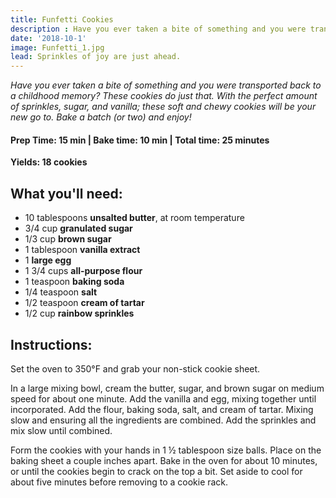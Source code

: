 ```yaml
---
title: Funfetti Cookies
description : Have you ever taken a bite of something and you were transported back to a childhood memory? These cookies do just that.  With the perfect amount of sprinkles, sugar, and vanilla; these soft and chewy cookies will be your new go to. Bake a batch (or two) and enjoy!
date: '2018-10-1'
image: Funfetti_1.jpg
lead: Sprinkles of joy are just ahead.
---
```


*Have you ever taken a bite of something and you were transported back to a childhood memory? These cookies do just that.  With the perfect amount of sprinkles, sugar, and vanilla; these soft and chewy cookies will be your new go to. Bake a batch (or two) and enjoy!*

#### Prep Time: 15 min | Bake time: 10 min | Total time: 25 minutes

**Yields: 18 cookies** 

## What you'll need:

- 10 tablespoons **unsalted butter**, at room temperature
- 3/4 cup **granulated sugar**
- 1/3 cup **brown sugar** 
- 1 tablespoon **vanilla extract**
- 1 **large egg**
- 1 3/4 cups **all-purpose flour**
- 1 teaspoon **baking soda**
- 1/4 teaspoon **salt** 
- 1/2 teaspoon **cream of tartar**
- 1/2 cup **rainbow sprinkles**

## Instructions:

Set the oven to 350°F and grab your non-stick cookie sheet. 

In a large mixing bowl, cream the butter, sugar, and brown sugar on medium speed for about one minute. Add the vanilla and egg, mixing together until incorporated. Add the flour, baking soda, salt, and cream of tartar. Mixing slow and ensuring all the ingredients are combined. Add the sprinkles and mix slow until combined. 

Form the cookies with your hands in 1 ½ tablespoon size balls. Place on the baking sheet a couple inches apart. Bake in the oven for about 10 minutes, or until the cookies begin to crack on the top a bit. Set aside to cool for about five minutes before removing to a cookie rack. 

